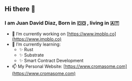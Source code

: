 ## Hi there 👋

### I am Juan David Diaz, Born in 🇨🇴 , living in 🇦🇹

- 🔭 I’m currently working on [https://www.imoblo.co](https://www.imoblo.co)
- 🌱 I’m currently learning:
  - ✨ Rust
  - ✨ Substrate 
  - ✨ Smart Contract Development
- 📫 My Personal Website: [https://www.cromasome.com](https://www.cromasome.com)

<!--
**juanitoddd/juanitoddd** is a ✨ _special_ ✨ repository because its `README.md` (this file) appears on your GitHub profile.

Here are some ideas to get you started:

- 🔭 I’m currently working on ...
- 🌱 I’m currently learning ...
- 👯 I’m looking to collaborate on ...
- 🤔 I’m looking for help with ...
- 💬 Ask me about ...
- 📫 How to reach me: ...
- 😄 Pronouns: ...
- ⚡ Fun fact: ...
-->
